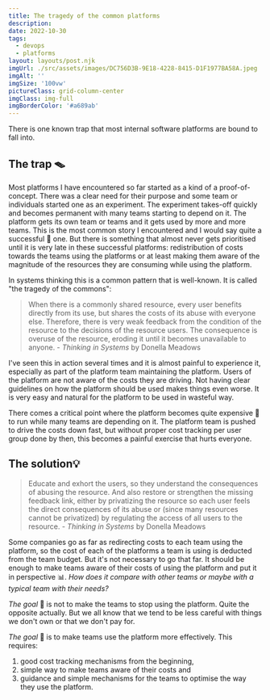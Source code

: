 ```yaml
---
title: The tragedy of the common platforms
description: 
date: 2022-10-30
tags:
  - devops
  - platforms
layout: layouts/post.njk
imgUrl: ./src/assets/images/DC756D3B-9E18-4228-8415-D1F1977BA58A.jpeg
imgAlt: ''
imgSize: '100vw'
pictureClass: grid-column-center
imgClass: img-full
imgBorderColor: '#a689ab'
---
```


There is one known trap that most internal software platforms are bound to fall into. 

## The trap 🪤

Most platforms I have encountered so far started as a kind of a proof-of-concept. There was a clear need for their purpose and some team or individuals started one as an experiment. The experiment takes-off quickly and becomes permanent with many teams starting to depend on it. The platform gets its own team or teams and it gets used by more and more teams. This is the most common story I encountered and I would say quite a successful 🍾 one. But there is something that almost never gets prioritised until it is very late in these successful platforms: redistribution of costs towards the teams using the platforms or at least making them aware of the magnitude of the resources they are consuming while using the platform.

In systems thinking this is a common pattern that is well-known. It is called "the tragedy of the commons": 

> When there is a commonly shared resource, every user benefits directly from its use, but shares the costs of its abuse with everyone else. Therefore, there is very weak feedback from the condition of the resource to the decisions of the resource users. The consequence is overuse of the resource, eroding it until it becomes unavailable to anyone. - *Thinking in Systems* by Donella Meadows

I've seen this in action several times and it is almost painful to experience it, especially as part of the platform team maintaining the platform. Users of the platform are not aware of the costs they are driving. Not having clear guidelines on how the platform should be used makes things even worse. It is very easy and natural for the platform to be used in wasteful way.

There comes a critical point where the platform becomes quite expensive 💸 to run while many teams are depending on it. The platform team is pushed to drive the costs down fast, but without proper cost tracking per user group done by then, this becomes a painful exercise that hurts everyone.

## The solution💡

> Educate and exhort the users, so they understand the consequences of abusing the resource. And also restore or strengthen the missing feedback link, either by privatizing the resource so each user feels the direct consequences of its abuse or (since many resources cannot be privatized) by regulating the access of all users to the resource. - *Thinking in Systems* by Donella Meadows

Some companies go as far as redirecting costs to each team using the platform, so the cost of each of the platforms a team is using is deducted from the team budget. But it's not necessary to go that far. It should be enough to make teams aware of their costs of using the platform and put it in perspective 📊. *How does it compare with other teams or maybe with a typical team with their needs?*

*The goal* 🎯 is not to make the teams to stop using the platform. Quite the opposite actually. But we all know that we tend to be less careful with things we don't own or that we don't pay for. 

*The goal* 🎯 is to make teams use the platform more effectively. This requires:
1. good cost tracking mechanisms from the beginning, 
2. simple way to make teams aware of their costs and 
3. guidance and simple mechanisms for the teams to optimise the way they use the platform.